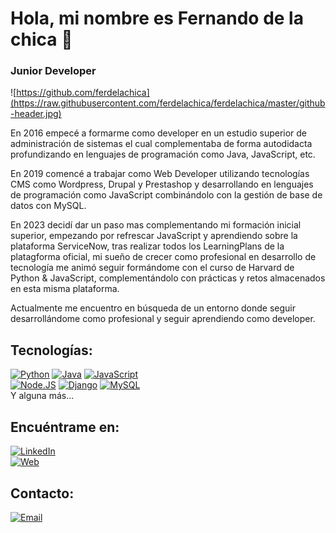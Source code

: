 # Hola, mi nombre es Fernando de la chica 👋
### Junior Developer

![https://github.com/ferdelachica](https://raw.githubusercontent.com/ferdelachica/ferdelachica/master/github-header.jpg)

En 2016 empecé a formarme como developer en un estudio superior de administración de sistemas el cual complementaba de forma autodidacta profundizando en lenguajes de programación como Java, JavaScript, etc.

En 2019 comencé a trabajar como Web Developer utilizando tecnologías CMS como Wordpress, Drupal y Prestashop y desarrollando en lenguajes de programación como JavaScript combinándolo con la gestión de base de datos con MySQL.

En 2023 decidí dar un paso mas complementando mi formación inicial superior, empezando por refrescar JavaScript y aprendiendo sobre la plataforma ServiceNow, tras realizar todos los LearningPlans de la platagforma oficial, mi sueño de crecer como profesional en desarrollo de tecnología me animó seguir formándome con el curso de Harvard de Python & JavaScript, complementándolo con prácticas y retos almacenados en esta misma plataforma.

Actualmente me encuentro en búsqueda de un entorno donde seguir desarrollándome como profesional y seguir aprendiendo como developer.

## Tecnologías:
[![Python](https://img.shields.io/badge/Python-yellow?style=for-the-badge&logo=python&logoColor=white&labelColor=101010)]()
[![Java](https://img.shields.io/badge/Java-007396?style=for-the-badge&logo=java&logoColor=white&labelColor=101010)]()
[![JavaScript](https://img.shields.io/badge/JavaScript-F7DF1E?style=for-the-badge&logo=javascript&logoColor=white&labelColor=101010)]()
</br>
[![Node.JS](https://img.shields.io/badge/Node.JS-339933?style=for-the-badge&logo=node.js&logoColor=white&labelColor=101010)]()
[![Django](https://img.shields.io/badge/Django-47A248?style=for-the-badge&logo=django&logoColor=white&labelColor=101010)]()
[![MySQL](https://img.shields.io/badge/MySQL-4479A1?style=for-the-badge&logo=mysql&logoColor=white&labelColor=101010)]()
</br>
Y alguna más...

## Encuéntrame en:

[![LinkedIn](https://img.shields.io/badge/LinkedIn-F_delachica-0077B5?style=for-the-badge&logo=linkedin&logoColor=white&labelColor=101010)](https://www.linkedin.com/in/fdelachicamartos)
</br>
[![Web](https://img.shields.io/badge/Web-fdelachicamartos.com-14a1f0?style=for-the-badge&logo=dev.to&logoColor=white&labelColor=101010)](https://fdelachicamartos.com)


## Contacto:

[![Email](https://img.shields.io/badge/fdelachicamartos@gmail.com-email-D14836?style=for-the-badge&logo=gmail&logoColor=white&labelColor=101010)](mailto:fdelachicamartos@gmail.com)
